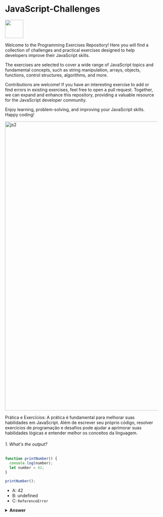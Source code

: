 # JavaScript-Challenges 
 <img height="60" src="https://img.icons8.com/color/344/javascript.png">

Welcome to the  Programming Exercises Repository! Here you will find a collection of challenges and practical exercises designed to help developers improve their JavaScript skills.

 The exercises are  selected to cover a wide range of JavaScript topics and fundamental concepts, such as string manipulation, arrays, objects, functions, control structures, algorithms, and more.

Contributions are welcome! If you have an interesting exercise to add or find errors in existing exercises, feel free to open a pull request. Together, we can expand and enhance this repository, providing a valuable resource for the JavaScript developer community.

Enjoy learning, problem-solving, and improving your JavaScript skills. Happy coding!

<img width="950" alt="js2" src="https://github.com/andreahcodes/JavaScript-Programming-Exercises/assets/112190511/dbf170b9-9f19-43c2-81c8-e65a000db72a">




Prática e Exercícios: A prática é fundamental para melhorar suas habilidades em JavaScript. Além de escrever seu próprio código, resolver exercícios de programação e desafios pode ajudar a aprimorar suas habilidades lógicas e entender melhor os conceitos da linguagem.
###### 1. What's the output?

```javascript
function printNumber() {
  console.log(number);
  let number = 42;
}

printNumber();

```

- A: 42
- B: undefined
- C: `ReferenceError`


<details><summary><b>Answer</b></summary>
<p>

#### Answer: C
 
🇺🇸Inside the function, we declare the variable number using the let keyword. Unlike the var keyword, variables declared with let are not initialized with a default value. Therefore, when we try to print number before assigning a value to it, a ReferenceError occurs, indicating that the variable has not been defined.

🇧🇷Dentro da função, declaramos a variável number usando a palavra-chave let. Diferentemente da palavra-chave var, as variáveis com let não são inicializadas com um valor padrão. Portanto, quando tentamos imprimir number antes de atribuir um valor a ele, ocorre um erro de ReferenceError, indicando que a variável não foi definida.

</p>
</details>
